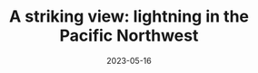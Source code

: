 ---
title:  "A striking view: lightning in the Pacific Northwest"
type: Timelapse
date: 2023-05-16
categories: [ Motion art ]
tags: [ lightning ]
image: assets/images/videos/striking.jpg
youtubeid: 4FHDCSrfntg
description: "Some footage of a lightning storm I captured in Monroe, WA on May 16, 2023."
---